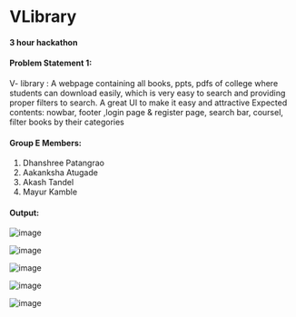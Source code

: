 # VLibrary
#### 3 hour hackathon 
#### Problem Statement 1:
V- library : A webpage containing all books, ppts, pdfs of college where students can download easily, which is very easy to search and providing proper filters to search. A great UI to make it easy and attractive Expected contents: nowbar, footer ,login page & register page, search bar, coursel, filter books by their categories

#### Group E Members:
1. Dhanshree Patangrao
2. Aakanksha Atugade
3. Akash Tandel
4. Mayur Kamble

#### Output:
![image](https://user-images.githubusercontent.com/55869458/131215308-4259b42e-86b8-4800-a575-010c29b05bd0.png)

![image](https://user-images.githubusercontent.com/55869458/131215345-d8211bad-990d-435a-bd1a-4873a96c2678.png)

![image](https://user-images.githubusercontent.com/55869458/131215334-a582a718-9ece-492c-8bb0-3da51870b5de.png)

![image](https://user-images.githubusercontent.com/55869458/131215328-49543934-241f-471b-8f90-88a22ade7831.png)

![image](https://user-images.githubusercontent.com/55869458/131215354-cd5e0cf3-d3fb-468e-a769-fa47924d32f3.png)



